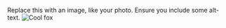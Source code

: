 Replace this with an image, like your photo. Ensure you include some alt-text.
![Cool fox](http://hdwpro.com/wp-content/uploads/2017/01/3D-Cool-Image.jpg)
